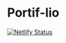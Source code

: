 # Portif-lio
[![Netlify Status](https://api.netlify.com/api/v1/badges/1c35547a-f0a8-40ec-b439-ae5f327f0a2f/deploy-status)](https://app.netlify.com/sites/joaogomesdev/deploys)
